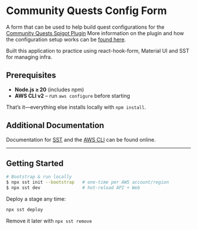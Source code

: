 # **Community Quests Config Form**

A form that can be used to help build quest configurations for the [Community Quests Spigot Plugin](https://www.spigotmc.org/resources/community-quests-1-16-1-21-%E2%AD%90run-server-wide-quests-%E2%AD%90.90798/.) More information on the plugin and how the configuration setup works can be [found here](https://github.com/wsaada19/CommunityQuests?tab=readme-ov-file#Configuration.).

Built this application to practice using react-hook-form, Material UI and SST for managing infra.

## Prerequisites

- **Node.js ≥ 20** (includes npm)
- **AWS CLI v2** – run `aws configure` before starting

That’s it—everything else installs locally with `npm install`.

## Additional Documentation

Documentation for [SST](https://sst.dev/) and the [AWS CLI](https://docs.aws.amazon.com/cli/latest/userguide/) can be found online.

---

## Getting Started

```bash
# Bootstrap & run locally
$ npx sst init --bootstrap   # one‑time per AWS account/region
$ npx sst dev                # hot‑reload API + Web
```

Deploy a stage any time:

```bash
npx sst deploy
```

Remove it later with `npx sst remove`

